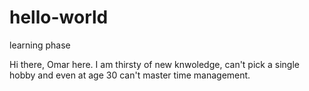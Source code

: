 # hello-world
learning phase

Hi there, Omar here. I am thirsty of new knwoledge, can't pick a single hobby and even at age 30 can't master time management.

